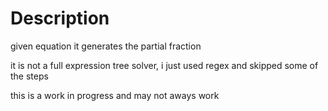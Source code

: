 # Description
given equation it generates the partial fraction

it is not a full expression tree solver, i just used regex and skipped some of the steps

this is a work in progress and may not aways work
